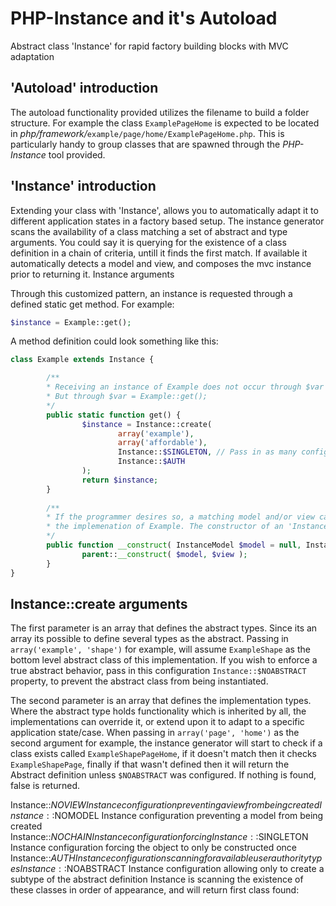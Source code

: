 # PHP-Instance and it's Autoload
Abstract class 'Instance' for rapid factory building blocks with MVC adaptation

## 'Autoload' introduction
The autoload functionality provided utilizes the filename to build a folder structure. For example the class `ExamplePageHome` is expected to be located in *php/framework/*`example/page/home/ExamplePageHome.php`. This is particularly handy to group classes that are spawned through the *PHP-Instance* tool provided.

## 'Instance' introduction
Extending your class with 'Instance', allows you to automatically adapt it to different application states in a factory based setup. The instance generator scans the availability of a class matching a set of abstract and type arguments. You could say it is querying for the existence of a class definition in a chain of criteria, untill it finds the first match. If available it automatically detects a model and view, and composes the mvc instance prior to returning it.
Instance arguments

Through this customized pattern, an instance is requested through a defined static get method. For example:
```php
$instance = Example::get();
```

A method definition could look something like this:
```php
class Example extends Instance {

        /**
        * Receiving an instance of Example does not occur through $var = new Example();
        * But through $var = Example::get();
        */
        public static function get() {
                $instance = Instance::create( 
                        array('example'), 
                        array('affordable'), 
                        Instance::$SINGLETON, // Pass in as many configurations after the second argument
                        Instance::$AUTH 
                );
                return $instance;
        }
        
        /**
        * If the programmer desires so, a matching model and/or view can be defined for 
        * the implemenation of Example. The constructor of an 'Instance' always accepts a model and view argument.
        */
        public function __construct( InstanceModel $model = null, InstanceView $view = null ) {
                parent::__construct( $model, $view );
        }
}
```

## Instance::create arguments

The first parameter is an array that defines the abstract types. Since its an array its possible to define several types as the abstract. Passing in `array('example', 'shape')` for example, will assume `ExampleShape` as the bottom level abstract class of this implementation. If you wish to enforce a true abstract behavior, pass in this configuration `Instance::$NOABSTRACT` property, to prevent the abstract class from being instantiated.

The second parameter is an array that defines the implementation types. Where the abstract type holds functionality which is inherited by all, the implementations can override it, or extend upon it to adapt to a specific application state/case. When passing in `array('page', 'home')` as the second argument for example, the instance generator will start to check if a class exists called `ExampleShapePageHome`, if it doesn't match then it checks `ExampleShapePage`, finally if that wasn't defined then it will return the Abstract definition unless `$NOABSTRACT` was configured. If nothing is found, false is returned. 

Instance::$NOVIEW Instance configuration preventing a view from being created Instance::$NOMODEL Instance configuration preventing a model from being created Instance::$NOCHAIN Instance configuration forcing Instance::$SINGLETON Instance configuration forcing the object to only be constructed once Instance::$AUTH Instance configuration scanning for available user authority types Instance::$NOABSTRACT Instance configuration allowing only to create a subtype of the abstract definition
Instance is scanning the existence of these classes in order of appearance, and will return first class found:
